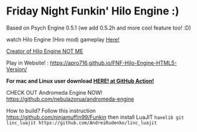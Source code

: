 # Friday Night Funkin' Hilo Engine :)
Based on Psych Engine 0.5.1 (we add 0.5.2h and more cool feature too! :D)

watch Hilo Engine (Hiro mod) gameplay [Here!](https://youtu.be/PcgidMjtGtg)

[Creator of Hilo Engine NOT ME](https://www.youtube.com/channel/UC73PBwTkGsDXwMVSLf77Sww)

Play in Website! : https://apro716.github.io/FNF-Hilo-Engine-HTML5-Version/

**For mac and Linux user download [HERE! at GitHub Action!](https://github.com/APRO716/FNF-vs-Hiro-mod-demo-Hilo-Engine/actions/workflows/main.yml)**

CHECK OUT Andromeda Engine NOW! https://github.com/nebulazorua/andromeda-engine

How to build?
Follow this instruction https://github.com/ninjamuffin99/Funkin
then install LuaJIT 
`haxelib git linc_luajit https://github.com/AndreiRudenko/linc_luajit`
